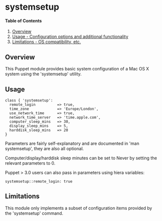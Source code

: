 # systemsetup

#### Table of Contents

1. [Overview](#overview)
4. [Usage - Configuration options and additional functionality](#usage)
5. [Limitations - OS compatibility, etc.](#limitations)

## Overview

This Puppet module provides basic system configuration of a Mac OS X system using
the 'systemsetup' utility.

## Usage

    class { 'systemsetup': 
      remote_login          => true,
      time_zone             => 'Europe/London',
      use_network_time      => true,
      network_time_server   => 'time.apple.com',
      computer_sleep_mins   => 30,
      display_sleep_mins    => 5,
      harddisk_sleep_mins   => 20
    }

Parameters are fairly self-explanatory and are documented in 'man systemsetup',
they are also all optional.

Computer/display/harddisk sleep minutes can be set to Never by setting the 
relevant parameters to 0.

Puppet > 3.0 users can also pass in parameters using hiera variables:

    systemsetup::remote_login: true    

## Limitations

This module only implements a subset of configuration items provided by the
'systemsetup' command.

